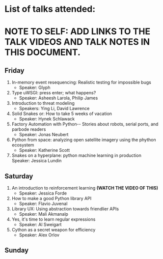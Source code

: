 # List of talks attended:

# NOTE TO SELF: ADD LINKS TO THE TALK VIDEOS AND TALK NOTES IN THIS DOCUMENT.

## Friday
1. In-memory event resequencing: Realistic testing for impossible bugs
	+ Speaker: Glyph
2. Type uWSGI: press enter; what happens?
	+ Speaker: Asheesh Larola, Philip James
3. Introduction to threat modeling
	+ Speakers: Ying Li, David Lawrence
4. Solid Snakes or: How to take 5 weeks of vacation
	+ Speaker: Hynek Schlawack
5. Factory Automation with Python-- Stories about  robots, serial ports, and parbode readers
   + Speaker: Jonas Neubert
6. Python from space: analyzing open satellite imagery using the phython ecosystem
	+ Speaker: Katherine Scott
7. Snakes on a hyperplane: python machine learning in production
	Speaker: Jessica Lundin

## Saturday
1. An introduction to reinforcement learning **(WATCH THE VIDEO OF THIS)**
   + Speaker: Jessica Forde
2. How to make a good Python library API
   + Speaker: Flavio Juvenal
3. Library UX: Using abstraction towards friendlier APIs
   + Speaker: Mali Akmanalp
4. Yes, it's time to learn regular expressions
   + Speaker: Al Sweigart
5. Cython as a secret weapon for efficiency
   + Speaker: Alex Orlov

## Sunday